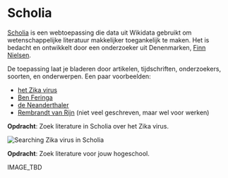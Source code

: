 # Scholia

[Scholia](https://tools.wmflabs.org/scholia/) is een webtoepassing die data uit Wikidata gebruikt om wetenschappelijke
literatuur makkelijker toegankelijk te maken. Het is bedacht en ontwikkelt door een onderzoeker uit Denenmarken,
[Finn Nielsen](https://tools.wmflabs.org/scholia/author/Q20980928).

De toepassing laat je bladeren door artikelen, tijdschriften, onderzoekers, soorten, en onderwerpen. Een paar voorbeelden:

* [het Zika virus](https://tools.wmflabs.org/scholia/disease/Q8071861)
* [Ben Feringa](https://tools.wmflabs.org/scholia/author/Q3259614)
* [de Neanderthaler](https://tools.wmflabs.org/scholia/taxon/Q40171)
* [Rembrandt van Rijn](https://tools.wmflabs.org/scholia/author/Q5598) (niet veel geschreven, maar wel voor werken)

**Opdracht**: Zoek literature in Scholia over het Zika virus.

![Searching Zika virus in Scholia](https://github.com/egonw/fopworkshop/raw/master/scholia_zika.png)

**Opdracht**: Zoek literature voor jouw hogeschool.

IMAGE_TBD

